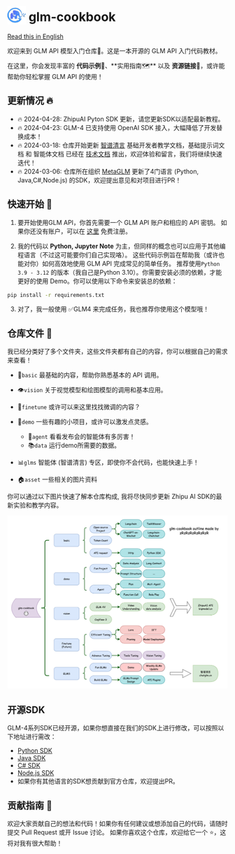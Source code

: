 <h1>
  <img src="asset/glm.png" alt="glm" style="height: 1.5em; vertical-align: bottom;" />
  glm-cookbook
</h1>

[Read this in English](README_en.md)

欢迎来到 GLM API 模型入门仓库📘。这是一本开源的 GLM API 入门代码教材。

在这里，你会发现丰富的 **代码示例👨‍**、**实用指南🗺**️ 以及 **资源链接🔗**，或许能帮助你轻松掌握 GLM API 的使用！

## 更新情况 🔥
+ 🔥 2024-04-28: ZhipuAI Pyton SDK 更新，请您更新SDK以适配最新教程。
+ 🔥 2024-04-23: GLM-4 已支持使用 OpenAI SDK 接入，大幅降低了开发替换成本！
+ 🔥 2024-03-18: 仓库开始更新 [智谱清言](/Users/zr/Code/glm-cookbook/glms) 基础开发者教学文档，基础提示词文档 和 智能体文档 已经在 [技术文档](https://zhipu-ai.feishu.cn/wiki/SPyFwjSI7iOCoCksq2sc3Eb7nXd) 推出，欢迎体验和留言，我们将继续快速迭代！
+ 🔥 2024-03-06: 仓库所在组织 [MetaGLM](https://github.com/MetaGLM) 更新了4门语言 (Python, Java,C#,Node.js)
  的SDK，欢迎提出意见和对项目进行PR！

## 快速开始 🚀

1. 要开始使用GLM API，你首先需要一个 GLM API 账户和相应的 API 密钥。
   如果你还没有账户，可以在 [这里](https://open.bigmodel.cn/) 免费注册。

2. 我的代码以 **Python, Jupyter Note** 为主，但同样的概念也可以应用于其他编程语言（不过这可能要你们自己实现咯）。
   这些代码示例旨在帮助我（或许也能对你）如何高效地使用 GLM API 完成常见的简单任务。 推荐使用`Python 3.9 - 3.12`
   的版本（我自己是Python 3.10）。你需要安装必须的依赖，才能更好的使用 Demo。你可以使用以下命令来安装总的依赖：

```bash
pip install -r requirements.txt
```

3. 对了，我一般使用 ✅GLM4 来完成任务，我也推荐你使用这个模型哦！

## 仓库文件 📂

我已经分类好了多个文件夹，这些文件夹都有自己的内容，你可以根据自己的需求来查看！

+ 🌱`basic` 最基础的内容，帮助你熟悉基本的 API 调用。

+ 👁️`vision` 关于视觉模型和绘图模型的调用和基本应用。

+ 🔧`finetune` 或许可以来这里找找微调的内容？

+ 🎉`demo` 一些有趣的小项目，或许可以激发点灵感。
    + 🤖`agent` 看看发布会的智能体有多厉害！
    + 📚`data` 运行demo所需要的数据。

+ 📊`glms` 智能体 (智谱清言) 专区，即使你不会代码，也能快速上手！

+ 🏠`asset` 一些相关的图片资料

你可以通过以下图片快速了解本仓库构成, 我将尽快同步更新 Zhipu AI SDK的最新实验和教学内容。

![实现原理图](asset/plan.png)

## 开源SDK

GLM-4系列SDK已经开源，如果你想直接在我们的SDK上进行修改，可以按照以下地址进行需改：

+ [Python SDK](https://github.com/MetaGLM/zhipuai-sdk-python-v4)
+ [Java SDK](https://github.com/MetaGLM/zhipuai-sdk-java-v4)
+ [C# SDK](https://github.com/MetaGLM/zhipuai-sdk-csharp-v4)
+ [Node.js SDK](https://github.com/MetaGLM/zhipuai-sdk-nodejs-v4)
+ 如果你有其他语言的SDK想贡献到官方仓库，欢迎提出PR。

## 贡献指南 🤝

欢迎大家贡献自己的想法和代码！如果你有任何建议或想添加自己的代码，请随时提交 Pull Request 或开 Issue 讨论。
如果你喜欢这个仓库，欢迎给它一个 ⭐，这将对我有很大帮助！